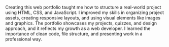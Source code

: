 Creating this web portfolio taught me how to structure a real-world project using HTML, CSS, and JavaScript. I improved my skills in organizing project assets, creating responsive layouts, and using visual elements like images and graphics. The portfolio showcases my projects, quizzes, and design approach, and it reflects my growth as a web developer. I learned the importance of clean code, file structure, and presenting work in a professional way.